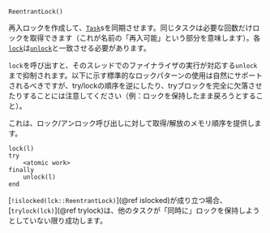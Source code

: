 ```
ReentrantLock()
```

再入ロックを作成して、[`Task`](@ref)sを同期させます。同じタスクは必要な回数だけロックを取得できます（これが名前の「再入可能」という部分を意味します）。各[`lock`](@ref)は[`unlock`](@ref)と一致させる必要があります。

`lock`を呼び出すと、そのスレッドでのファイナライザの実行が対応する`unlock`まで抑制されます。以下に示す標準的なロックパターンの使用は自然にサポートされるべきですが、try/lockの順序を逆にしたり、tryブロックを完全に欠落させたりすることには注意してください（例：ロックを保持したまま戻ろうとすること）。

これは、ロック/アンロック呼び出しに対して取得/解放のメモリ順序を提供します。

```
lock(l)
try
    <atomic work>
finally
    unlock(l)
end
```

[`!islocked(lck::ReentrantLock)`](@ref islocked)が成り立つ場合、[`trylock(lck)`](@ref trylock)は、他のタスクが「同時に」ロックを保持しようとしていない限り成功します。
